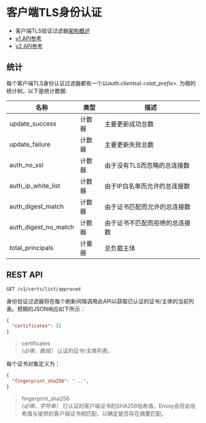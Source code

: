 # 客户端TLS身份认证

* 客户端TLS验证过滤器[架构概述](TODO:)
* [v1 API参考](TODO:)
* [v2 API参考](TODO:)

## 统计

每个客户端TLS身份认证过滤器都有一个以*auth.clientssl.<stat_prefix\>.* 为根的统计树，以下是统计数据:

|名称|类型|描述|  
|----|---|---|
|update_success|计数器|主要更新成功总数|
|update_failure|计数器|主要更新失败总数|
|auth_no_ssl|计数器|由于没有TLS而忽略的总连接数|
|auth_ip_white_list|计数器|由于IP白名单而允许的总连接数|
|auth_digest_match|计数器|由于证书匹配而允许的总连接数|
|auth_digest_no_match|计数器|由于证书不匹配而拒绝的总连接数|
|total_principals|计量器|总负载主体|

## REST API

`GET /v1/certs/list/approved`

身份验证过滤器将在每个刷新间隔调用此API以获取已认证的证书/主体的当前列表。预期的JSON响应如下所示：

```json
{
  "certificates": []
}
```

> certificates  <br/>
    *(必填，数组）* 认证的证书/主体列表。

每个证书对象定义为：

```json
{
  "fingerprint_sha256": "...",
}
```

> fingerprint_sha256  <br/>
     *(必填，字符串）* 已认证的客户端证书的SHA256哈希值。Envoy会将此哈希值与提供的客户端证书相匹配，以确定是否存在摘要匹配。